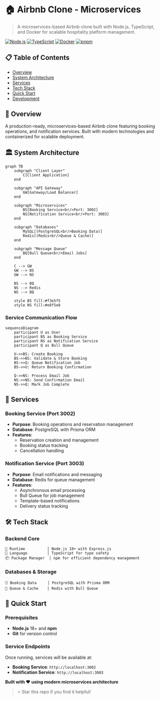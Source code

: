 # 🏠 Airbnb Clone - Microservices

> A microservices-based Airbnb clone built with Node.js, TypeScript, and Docker for scalable hospitality platform management.

[![Node.js](https://img.shields.io/badge/Node.js-18+-green.svg)](https://nodejs.org/)
[![TypeScript](https://img.shields.io/badge/TypeScript-5.0+-blue.svg)](https://www.typescriptlang.org/)
[![Docker](https://img.shields.io/badge/Docker-Required-blue.svg)](https://www.docker.com/)
[![pnpm](https://img.shields.io/badge/pnpm-Package%20Manager-orange.svg)](https://pnpm.io/)

## 📋 Table of Contents

- [Overview](#-overview)
- [System Architecture](#-system-architecture)
- [Services](#-services)
- [Tech Stack](#-tech-stack)
- [Quick Start](#-quick-start)
- [Development](#-development)

## 🌟 Overview

A production-ready, microservices-based Airbnb clone featuring booking operations, and notification services. Built with modern technologies and containerized for scalable deployment.

## 🏛️ System Architecture

```mermaid
graph TB
    subgraph "Client Layer"
        C[Client Application]
    end
    
    subgraph "API Gateway"
        GW[Gateway/Load Balancer]
    end
    
    subgraph "Microservices"
        BS[Booking Service<br/>Port: 3002]
        NS[Notification Service<br/>Port: 3003]
    end
    
    subgraph "Databases"
        MySQL[(PostgreSQL<br/>Booking Data)]
        Redis[(Redis<br/>Queue & Cache)]
    end
    
    subgraph "Message Queue"
        BQ[Bull Queue<br/>Email Jobs]
    end
    
    C --> GW
    GW --> BS
    GW --> NS

    BS --> BQ
    NS --> Redis
    NS --> BQ

    style BS fill:#f3e5f5
    style NS fill:#e8f5e8
```

### Service Communication Flow

```mermaid
sequenceDiagram
    participant U as User
    participant BS as Booking Service
    participant NS as Notification Service
    participant Q as Bull Queue

    U->>BS: Create Booking
    BS->>BS: Validate & Store Booking
    BS->>Q: Queue Notification Job
    BS->>U: Return Booking Confirmation
    
    Q->>NS: Process Email Job
    NS->>NS: Send Confirmation Email
    NS->>Q: Mark Job Complete
```

## 🚀 Services

### Booking Service (Port 3002)
- **Purpose**: Booking operations and reservation management
- **Database**: PostgreSQL with Prisma ORM
- **Features**:
  - Reservation creation and management
  - Booking status tracking
  - Cancellation handling

### Notification Service (Port 3003)
- **Purpose**: Email notifications and messaging
- **Database**: Redis for queue management
- **Features**:
  - Asynchronous email processing
  - Bull Queue for job management
  - Template-based notifications
  - Delivery status tracking

## 🛠️ Tech Stack

### Backend Core
```
🚀 Runtime          │ Node.js 18+ with Express.js
📘 Language         │ TypeScript for type safety
📦 Package Manager  │ npm for efficient dependency management
```

### Databases & Storage
```
🗄️ Booking Data     │ PostgreSQL with Prisma ORM
🔄 Queue & Cache    │ Redis with Bull Queue
```

## 🚀 Quick Start

### Prerequisites
- **Node.js** 18+ and **npm**
- **Git** for version control

### Service Endpoints

Once running, services will be available at:
- **Booking Service**: `http://localhost:3002`
- **Notification Service**: `http://localhost:3003`


**Built with ❤️ using modern microservices architecture**

> ⭐ Star this repo if you find it helpful!
